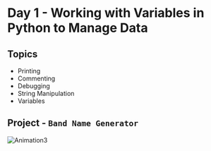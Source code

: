 # Day 1 - Working with Variables in Python to Manage Data

## Topics
- Printing
- Commenting
- Debugging
- String Manipulation
- Variables

## Project - `Band Name Generator`

![Animation3](https://github.com/YatinShekhar/100-Days-Of-Python-Code-2024/assets/121398971/b476a2b8-5548-4f26-9eac-7ba812d0ec0d)

